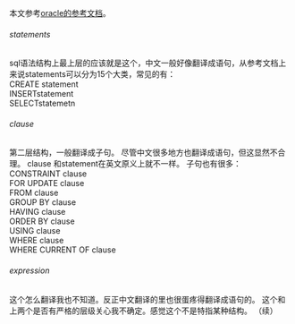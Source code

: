 [0]:https://docs.oracle.com/javadb/10.8.3.0/ref/
本文参考[oracle的参考文档][0]。

###### statements
sql语法结构上最上层的应该就是这个，中文一般好像翻译成语句，从参考文档上来说statements可以分为15个大类，常见的有：  
CREATE statement  
INSERTstatement  
SELECTstatemetn  

###### clause
第二层结构，一般翻译成子句。
尽管中文很多地方也翻译成语句，但这显然不合理。
clause 和statement在英文原义上就不一样。
子句也有很多：  
CONSTRAINT clause  
FOR UPDATE clause  
FROM clause  
GROUP BY clause  
HAVING clause  
ORDER BY clause  
USING clause  
WHERE clause  
WHERE CURRENT OF clause

###### expression
这个怎么翻译我也不知道。反正中文翻译的里也很蛋疼得翻译成语句的。
这个和上两个是否有严格的层级关心我不确定。感觉这个不是特指某种结构。
（续）
